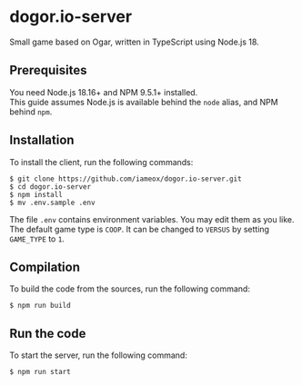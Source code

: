 # dogor.io-server
Small game based on Ogar, written in TypeScript using Node.js 18. 

## Prerequisites
You need Node.js 18.16+ and NPM 9.5.1+ installed.  
This guide assumes Node.js is available behind the `node` alias, and NPM behind `npm`.

## Installation
To install the client, run the following commands:
```
$ git clone https://github.com/iameox/dogor.io-server.git
$ cd dogor.io-server
$ npm install
$ mv .env.sample .env
```

The file `.env` contains environment variables. You may edit them as you like.  
The default game type is `COOP`. It can be changed to `VERSUS` by setting `GAME_TYPE` to `1`.

## Compilation
To build the code from the sources, run the following command:
```
$ npm run build
```

## Run the code
To start the server, run the following command:
```
$ npm run start
```
